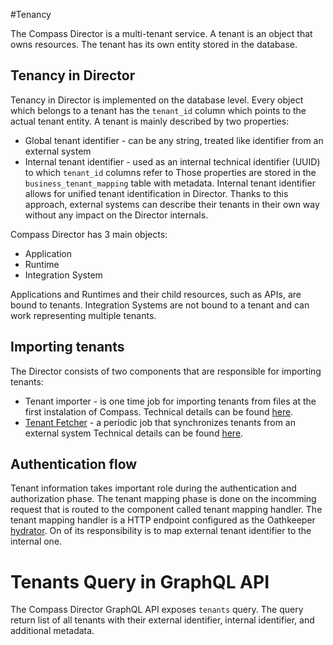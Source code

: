 #Tenancy

The Compass Director is a multi-tenant service. A tenant is an object that owns resources. The tenant has its own entity stored in the database.

## Tenancy in Director
Tenancy in Director is implemented on the database level. Every object which belongs to a tenant has the `tenant_id` column which points to the actual tenant entity.
A tenant is mainly described by two properties: 
*  Global tenant identifier - can be any string, treated like identifier from an external system 
* Internal tenant identifier - used as an internal technical identifier (UUID) to which `tenant_id` columns refer to
Those properties are stored in the `business_tenant_mapping` table with metadata.
Internal tenant identifier allows for unified tenant identification in Director. Thanks to this approach, external systems can describe their tenants in their own way without any impact on the Director internals.

Compass Director has 3 main objects:
* Application
* Runtime
* Integration System

Applications and Runtimes and their child resources, such as APIs, are bound to tenants.
Integration Systems are not bound to a tenant and can work representing multiple tenants.

## Importing tenants
The Director consists of two components that are responsible for importing tenants:
* Tenant importer - is one time job for importing tenants from files at the first instalation of Compass.
Technical details can be found [here](../../components/director/cmd/tenantloader/README.md).
* [Tenant Fetcher](https://github.com/kyma-incubator/compass/tree/master/components/director/cmd/tenantfetcher) - a periodic job that synchronizes tenants from an external system
Technical details can be found [here](../../components/director/cmd/tenantfetcher/README.md).

## Authentication flow
Tenant information takes important role during the authentication and authorization phase. The tenant mapping phase is done on the incomming request that is routed to the component called tenant mapping handler. The tenant mapping handler is a HTTP endpoint configured as the Oathkeeper [hydrator](https://www.ory.sh/oathkeeper/docs/pipeline/mutator/#hydrator). On of its responsibility is to map external tenant identifier to the internal one.


# Tenants Query in GraphQL API
The Compass Director GraphQL API exposes `tenants` query. The query return list of all tenants with their external identifier, internal identifier, and additional metadata. 

